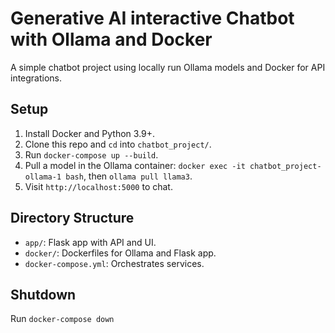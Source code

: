 # Generative AI interactive Chatbot with Ollama and Docker

A simple chatbot project using locally run Ollama models and Docker for API integrations.

## Setup
1. Install Docker and Python 3.9+.
2. Clone this repo and `cd` into `chatbot_project/`.
3. Run `docker-compose up --build`.
4. Pull a model in the Ollama container: `docker exec -it chatbot_project-ollama-1 bash`, then `ollama pull llama3`.
5. Visit `http://localhost:5000` to chat.

## Directory Structure
- `app/`: Flask app with API and UI.
- `docker/`: Dockerfiles for Ollama and Flask app.
- `docker-compose.yml`: Orchestrates services.

## Shutdown
Run `docker-compose down`
